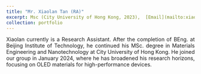 ```yaml
---
title: "Mr. Xiaolan Tan (RA)"
excerpt: Msc (City University of Hong Kong, 2023),  [Email](mailto:xiaolan.tan@my.cityu.edu.hk) <br/><img src='/images/tan.jpg' width="150" height="130">
collection: portfolio
---
```

<div style="text-align: justify">
Xiaolan currently is a Research Assistant. After the completion of BEng. at Beijing Institute of Technology, he continued his MSc. degree in Materials Engineering and Nanotechnology at City University of Hong Kong. He joined our group in January 2024, where he has broadened his research horizons, focusing on OLED materials for high-performance devices.
</div>
